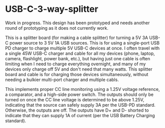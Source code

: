 # USB-C-3-way-splitter
Work in progress. This design has been prototyped and needs another round of prototyping as it does not currently work. 

This is a splitter board (for making a cable splitter) for turning a 5V 3A USB-C power source to 3 5V 1A USB sources. This is for using a single-port USB PD charger to charge multiple 5V USB-C devices at once. I often travel with a single 45W USB-C charger and cable for all my devices (phone, laptop, camera, flashlight, power bank, etc.), but having just one cable is often limiting when I need to charge everything overnight, and many of my devices only charge off 5V and don't need that many watts. This splitter board and cable is for charging those devices simultaneously, without needing a bulkier multi-port charger and multiple cabls.
 
This implements proper CC line monitoring using a 1.25V voltage reference, a comparator, and a high-side power switch. The outputs should only be turned on once the CC line voltage is determined to be above 1.25V, indicating that the source can safely supply 3A per the USB-PD standard. Otherwise, the outputs are off. The outputs have D+ and D- shorted to indicate that they can supply 1A of current (per the USB Battery Charging standard). 

